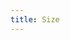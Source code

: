 ```yaml
---
title: Size
---
```


<DarumaPlayer src='https://raw.githubusercontent.com/verygoodgraphics/resource/main/feature/text__daruma/text__size.daruma' />
